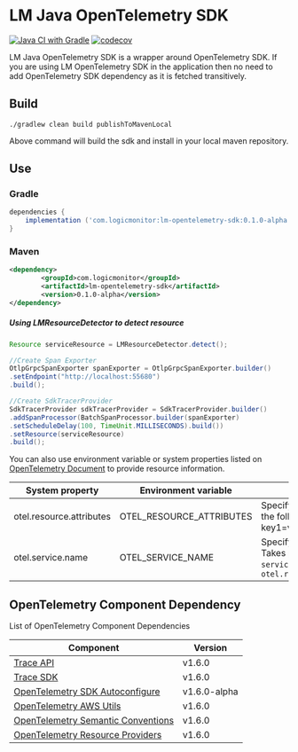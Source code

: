 # **LM Java OpenTelemetry SDK**
[![Java CI with Gradle][ci-image]][ci-url]
[![codecov][codecov-image]][codecov-url]

LM Java OpenTelemetry SDK is a wrapper around OpenTelemetry SDK. If you are using LM OpenTelemetry SDK in the application then no need to add OpenTelemetry SDK dependency as it is fetched transitively.

## Build

`./gradlew clean build publishToMavenLocal`

Above command will build the sdk and install in your local maven repository.

## Use

### Gradle

```groovy
dependencies {
    implementation ('com.logicmonitor:lm-opentelemetry-sdk:0.1.0-alpha')
}
```

### Maven
```xml
<dependency>
        <groupId>com.logicmonitor</groupId>
        <artifactId>lm-opentelemetry-sdk</artifactId>
        <version>0.1.0-alpha</version>
</dependency>
```

##### Using LMResourceDetector to detect resource
```java
Resource serviceResource = LMResourceDetector.detect();

//Create Span Exporter
OtlpGrpcSpanExporter spanExporter = OtlpGrpcSpanExporter.builder()
.setEndpoint("http://localhost:55680")
.build();

//Create SdkTracerProvider
SdkTracerProvider sdkTracerProvider = SdkTracerProvider.builder()
.addSpanProcessor(BatchSpanProcessor.builder(spanExporter)
.setScheduleDelay(100, TimeUnit.MILLISECONDS).build())
.setResource(serviceResource)
.build();
```

You can also use environment variable or system properties
listed on [OpenTelemetry Document](https://github.com/open-telemetry/opentelemetry-java/blob/main/sdk-extensions/autoconfigure/README.md#opentelemetry-resource)
to provide resource information.

| System property          | Environment variable     | Description                                                                        |
|--------------------------|--------------------------|------------------------------------------------------------------------------------|
| otel.resource.attributes | OTEL_RESOURCE_ATTRIBUTES | Specify resource attributes in the following format: key1=val1,key2=val2,key3=val3 |
| otel.service.name        | OTEL_SERVICE_NAME        | Specify logical service name. Takes precedence over `service.name` defined with `otel.resource.attributes` |



## OpenTelemetry Component Dependency

List of OpenTelemetry Component Dependencies

| Component                                                                                                                            | Version |
| ---------------------------                                                                                                          | ------- |
| [Trace API](https://github.com/open-telemetry/opentelemetry-java/tree/v1.6.0/api)                                                    | v<!--VERSION_STABLE-->1.6.0<!--/VERSION_STABLE-->  |
| [Trace SDK](https://github.com/open-telemetry/opentelemetry-java/tree/v1.6.0/sdk)                                                    | v<!--VERSION_STABLE-->1.6.0<!--/VERSION_STABLE-->  |
| [OpenTelemetry SDK Autoconfigure](https://github.com/open-telemetry/opentelemetry-java/tree/v1.6.0/sdk-extensions/autoconfigure)     | v<!--VERSION_ALPHA-->1.6.0-alpha<!--/VERSION_ALPHA-->  |
| [OpenTelemetry AWS Utils](https://github.com/open-telemetry/opentelemetry-java/tree/v1.6.0/sdk-extensions/aws)                       | v<!--VERSION_STABLE-->1.6.0<!--/VERSION_STABLE-->  |
| [OpenTelemetry Semantic Conventions](https://github.com/open-telemetry/opentelemetry-java/tree/v1.6.0/semconv)                       | v<!--VERSION_STABLE-->1.6.0<!--/VERSION_STABLE-->  |
| [OpenTelemetry Resource Providers](https://github.com/open-telemetry/opentelemetry-java/tree/v1.6.0/sdk-extensions/resources)        | v<!--VERSION_STABLE-->1.6.0<!--/VERSION_STABLE-->  |



[ci-image]: https://github.com/logicmonitor/lm-telemetry-sdk-java/actions/workflows/gradle.yml/badge.svg?branch=main
[ci-url]: https://github.com/logicmonitor/lm-telemetry-sdk-java/actions/workflows/gradle.yml
[codecov-image]: https://codecov.io/gh/logicmonitor/lm-telemetry-sdk-java/branch/main/graph/badge.svg?token=ONPPMTKE7F
[codecov-url]: https://codecov.io/gh/logicmonitor/lm-telemetry-sdk-java

